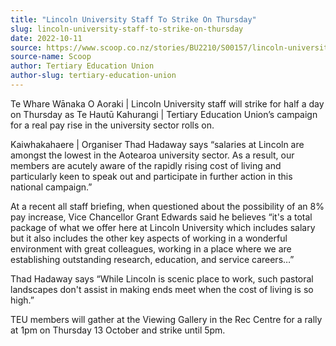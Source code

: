 ```yaml
---
title: "Lincoln University Staff To Strike On Thursday"
slug: lincoln-university-staff-to-strike-on-thursday
date: 2022-10-11
source: https://www.scoop.co.nz/stories/BU2210/S00157/lincoln-university-staff-to-strike-on-thursday.htm
source-name: Scoop
author: Tertiary Education Union
author-slug: tertiary-education-union
---
```


<p>Te Whare Wānaka O Aoraki | Lincoln University staff will
strike for half a day on Thursday as Te Hautū Kahurangi |
Tertiary Education Union’s campaign for a real pay rise in
the university sector rolls on.</p>

<p>Kaiwhakahaere |
Organiser Thad Hadaway says “salaries at Lincoln are
amongst the lowest in the Aotearoa university sector. As a
result, our members are acutely aware of the rapidly rising
cost of living and particularly keen to speak out and
participate in further action in this national
campaign.”</p>

<p>At a recent all staff briefing, when
questioned about the possibility of an 8% pay increase, Vice
Chancellor Grant Edwards said he believes “it's a total
package of what we offer here at Lincoln University which
includes salary but it also includes the other key aspects
of working in a wonderful environment with great colleagues,
working in a place where we are establishing outstanding
research, education, and service careers…”</p>

<p>Thad
Hadaway says “While Lincoln is scenic place to work, such
pastoral landscapes don't assist in making ends meet when
the cost of living is so high.”</p>

<p>TEU members will
gather at the Viewing Gallery in the Rec Centre for a rally
at 1pm on Thursday 13 October and strike until
5pm.</p>

<p></p>